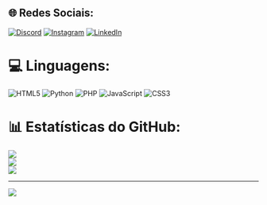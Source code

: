 
## 🌐 Redes Sociais:
[![Discord](https://img.shields.io/badge/Discord-%237289DA.svg?logo=discord&logoColor=white)](htttps://discord.gg/https://discord.gg/HM6gBczgXX) [![Instagram](https://img.shields.io/badge/Instagram-%23E4405F.svg?logo=Instagram&logoColor=white)](https://instagram.com/dev.yuri21) [![LinkedIn](https://img.shields.io/badge/LinkedIn-%230077B5.svg?logo=linkedin&logoColor=white)](https://linkedin.com/in/https://www.linkedin.com/in/yuri-hostins-650461252/) 

# 💻 Linguagens:
![HTML5](https://img.shields.io/badge/html5-%23E34F26.svg?style=for-the-badge&logo=html5&logoColor=white) ![Python](https://img.shields.io/badge/python-3670A0?style=for-the-badge&logo=python&logoColor=ffdd54) ![PHP](https://img.shields.io/badge/php-%23777BB4.svg?style=for-the-badge&logo=php&logoColor=white) ![JavaScript](https://img.shields.io/badge/javascript-%23323330.svg?style=for-the-badge&logo=javascript&logoColor=%23F7DF1E) ![CSS3](https://img.shields.io/badge/css3-%231572B6.svg?style=for-the-badge&logo=css3&logoColor=white)
# 📊 Estatísticas do GitHub:
![](https://github-readme-stats.vercel.app/api?username=Yuri-Hostins&theme=dark&hide_border=false&include_all_commits=false&count_private=false)<br/>
![](https://github-readme-streak-stats.herokuapp.com/?user=Yuri-Hostins&theme=dark&hide_border=false)<br/>
![](https://github-readme-stats.vercel.app/api/top-langs/?username=Yuri-Hostins&theme=dark&hide_border=false&include_all_commits=false&count_private=false&layout=compact)

---
[![](https://visitcount.itsvg.in/api?id=Yuri-Hostins&icon=2&color=5)](https://visitcount.itsvg.in)
